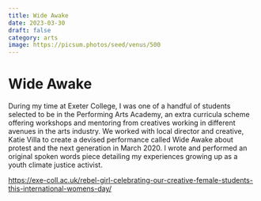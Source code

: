 ```yaml
---
title: Wide Awake
date: 2023-03-30
draft: false
category: arts
image: https://picsum.photos/seed/venus/500
---
```

# Wide Awake

During my time at Exeter College, I was one of a handful of students selected to be in the Performing Arts Academy, an extra curricula scheme offering workshops and mentoring from creatives working in different avenues in the arts industry. We worked with local director and creative, Katie Villa to create a devised performance called Wide Awake about protest and the next generation in March 2020. I wrote and performed an original spoken words piece detailing my experiences growing up as a youth climate justice activist.

<https://exe-coll.ac.uk/rebel-girl-celebrating-our-creative-female-students-this-international-womens-day/>